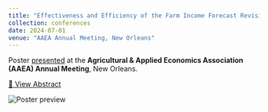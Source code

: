 ```yaml
---
title: "Effectiveness and Efficiency of the Farm Income Forecast Revisions"
collection: conferences
date: 2024-07-01
venue: "AAEA Annual Meeting, New Orleans"
---
```


Poster [presented](https://drive.google.com/file/d/1jGD9MliRIPcL3OPYEfOlipd1TuVYpHfs/view?usp=sharing) at the **Agricultural & Applied Economics Association (AAEA) Annual Meeting**, New Orleans.

[📄 View Abstract](https://drive.google.com/file/d/1ysD6tVBrmrMSj12x9u_w5rszP5vum2wA/view?usp=sharing)

![Poster preview](https://vishavdeeps95.github.io/images/poster-2.png)
